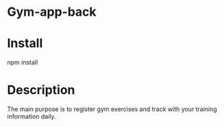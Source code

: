 # Gym-app-back

# Install
npm install

# Description
The main purpose is to register gym exercises and track with your training information daily.
